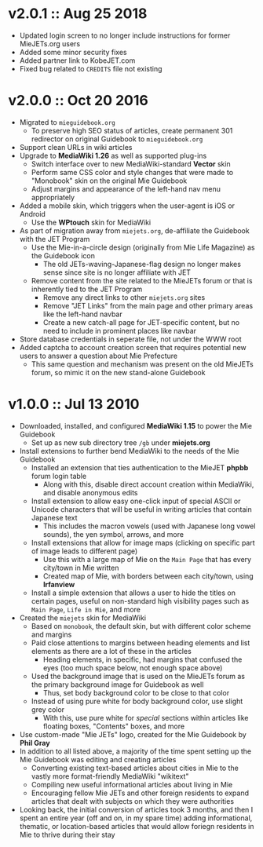 v2.0.1 :: Aug 25 2018
======================
* Updated login screen to no longer include instructions for former MieJETs.org users
* Added some minor security fixes
* Added partner link to KobeJET.com
* Fixed bug related to `CREDITS` file not existing

v2.0.0 :: Oct 20 2016
======================
* Migrated to `mieguidebook.org`
    * To preserve high SEO status of articles, create permanent 301 redirector on original Guidebook to `mieguidebook.org`
* Support clean URLs in wiki articles
* Upgrade to **MediaWiki 1.26** as well as supported plug-ins
    * Switch interface over to new MediaWiki-standard **Vector** skin
    * Perform same CSS color and style changes that were made to "Monobook" skin on the original Mie Guidebook
    * Adjust margins and appearance of the left-hand nav menu appropriately
* Added a mobile skin, which triggers when the user-agent is iOS or Android
    * Use the **WPtouch** skin for MediaWiki
* As part of migration away from `miejets.org`, de-affiliate the Guidebook with the JET Program
    * Use the Mie-in-a-circle design (originally from Mie Life Magazine) as the Guidebook icon
        * The old JETs-waving-Japanese-flag design no longer makes sense since site is no longer affiliate with JET
    * Remove content from the site related to the MieJETs forum or that is inherently tied to the JET Program
        * Remove any direct links to other `miejets.org` sites
        * Remove "JET Links" from the main page and other primary areas like the left-hand navbar
        * Create a new catch-all page for JET-specific content, but no need to include in prominent places like navbar
* Store database credentials in seperate file, not under the WWW root
* Added captcha to account creation screen that requires potential new users to answer a question about Mie Prefecture
    * This same question and mechanism was present on the old MieJETs forum, so mimic it on the new stand-alone Guidebook


v1.0.0 :: Jul 13 2010
======================
* Downloaded, installed, and configured **MediaWiki 1.15** to power the Mie Guidebook
    * Set up as new sub directory tree `/gb` under **miejets.org**
* Install extensions to further bend MediaWiki to the needs of the Mie Guidebook
    * Installed an extension that ties authentication to the MieJET **phpbb** forum login table
        * Along with this, disable direct account creation within MediaWiki, and disable anonymous edits
    * Install extension to allow easy one-click input of special ASCII or Unicode characters that will be useful in writing articles that contain Japanese text
        * This includes the macron vowels (used with Japanese long vowel sounds), the yen symbol, arrows, and more
    * Install extensions that allow for image maps (clicking on specific part of image leads to different page)
        * Use this with a large map of Mie on the `Main Page` that has every city/town in Mie written
        * Created map of Mie, with borders between each city/town, using **Irfanview**
    * Install a simple extension that allows a user to hide the titles on certain pages, useful on non-standard high visibility pages such as `Main Page`, `Life in Mie`, and more
* Created the `miejets` skin for MediaWiki
    * Based on `monobook`, the default skin, but with different color scheme and margins
    * Paid close attentions to margins between heading elements and list elements as there are a lot of these in the articles
        * Heading elements, in specific, had margins that confused the eyes (too much space below, not enough space above)
    * Used the background image that is used on the MieJETs forum as the primary background image for Guidebook as well
        * Thus, set body background color to be close to that color
    * Instead of using pure white for body background color, use slight grey color
        * With this, use pure white for *special* sections within articles like floating boxes, "Contents" boxes, and more
* Use custom-made "Mie JETs" logo, created for the Mie Guidebook by **Phil Gray**
* In addition to all listed above, a majority of the time spent setting up the Mie Guidebook was editing and creating articles
    * Converting existing text-based articles about cities in Mie to the vastly more format-friendly MediaWiki "wikitext"
    * Compiling new useful informational articles about living in Mie
    * Encouraging fellow Mie JETs and other foreign residents to expand articles that dealt with subjects on which they were authorities
* Looking back, the initial conversion of articles took 3 months, and then I spent an entire year (off and on, in my spare time) adding informational, thematic, or location-based articles that would allow foriegn residents in Mie to thrive during their stay
